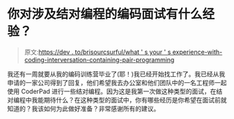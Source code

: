 # 你对涉及结对编程的编码面试有什么经验？

> 原文:[https://dev . to/brisourcsurful/what ' s your ' s experience-with-coding-interversation-containing-pair-programming](https://dev.to/brisourceful/what-is-your-experience-with-coding-interviews-that-involve-pair-programming)

我还有一周就要从我的编码训练营毕业了(耶！)我已经开始找工作了。我已经从我申请的一家公司得到了回复，他们希望我去办公室和他们团队中的一名工程师一起使用 CoderPad 进行一些结对编程。因为这是我第一次做这种类型的面试，在结对编程中我能期待什么？在这种类型的面试中，你有哪些经历是你希望在面试前就知道的？我该如何为此做好准备？非常感谢所有的建议。